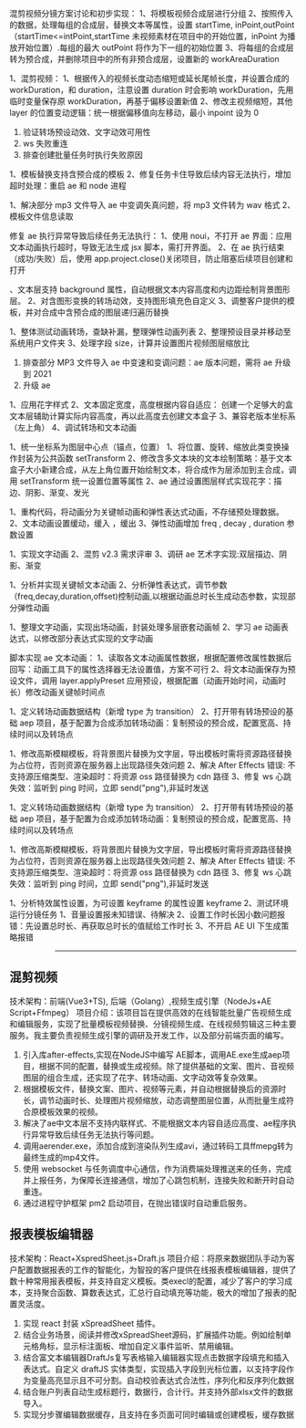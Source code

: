 混剪视频分镜方案讨论和初步实现：
1、将模板视频合成层进行分组
2、按照传入的数据，处理每组的合成层，替换文本等属性，设置 startTime, inPoint,outPoint（startTime<=intPoint,startTime 未视频素材在项目中的开始位置，inPoint 为播放开始位置）.每组的最大 outPoint 将作为下一组的初始位置
3、将每组的合成层转为预合成，并删除项目中的所有非预合成层，设置新的 workAreaDuration

1、混剪视频：
1、根据传入的视频长度动态缩短或延长尾帧长度，并设置合成的 workDuration，和 duration，注意设置 duration 时会影响 workDuration，先用临时变量保存原 workDuration，再基于偏移设置新值
2、修改主视频缩短，其他 layer 的位置变动逻辑：统一根据偏移值向左移动，最小 inpoint 设为 0

1. 验证转场预设动效、文字动效可用性
2. ws 失败重连
3. 排查创建批量任务时执行失败原因

1、模板替换支持含预合成的模板
2、修复任务卡住导致后续内容无法执行，增加超时处理：重启 ae 和 node 进程

1、解决部分 mp3 文件导入 ae 中变调失真问题，将 mp3 文件转为 wav 格式
2、模板文件信息读取

修复 ae 执行异常导致后续任务无法执行：
1、使用 noui，不打开 ae 界面：应用文本动画执行超时，导致无法生成 jsx 脚本，需打开界面。
2、在 ae 执行结束（成功/失败）后，使用 app.project.close()关闭项目，防止阻塞后续项目创建和打开

、文本层支持 background 属性，自动根据文本内容高度和内边距绘制背景图形层。
2、对含图形变换的转场动效，支持图形填充色自定义
3、调整客户提供的模板，并对合成中含预合成的图层递归遍历替换

1、整体测试动画转场，查缺补漏，整理弹性动画列表
2、整理预设目录并移动至系统用户文件夹
3、处理字段 size，计算并设置图片视频图层缩放比

1. 排查部分 MP3 文件导入 ae 中变速和变调问题：ae 版本问题，需将 ae 升级到 2021
2. 升级 ae

1、应用花字样式
2、文本固定宽度，高度根据内容自适应：
创建一个足够大的盒文本层辅助计算实际内容高度，再以此高度去创建文本盒子
3、兼容老版本坐标系（左上角）
4、调试转场和文本动画

1、统一坐标系为图层中心点（锚点，位置）
1、将位置、旋转、缩放此类变换操作封装为公共函数 setTransform
2、修改含多文本块的文本绘制策略：基于文本盒子大小新建合成，从左上角位置开始绘制文本，将合成作为层添加到主合成，调用 setTransform 统一设置位置等属性
2、ae 通过设置图层样式实现花字：描边、阴影、渐变、发光

1、重构代码，将动画分为关键帧动画和弹性表达式动画，不存储预处理数据。
2、文本动画设置缓动，缓入 ，缓出
3、弹性动画增加 freq , decay , duration 参数设置

1、实现文字动画
2、混剪 v2.3 需求评审
3、调研 ae 艺术字实现:双层描边、阴影、渐变

1、分析并实现关键帧文本动画
2、分析弹性表达式，调节参数（freq,decay,duration,offset)控制动画,以根据动画总时长生成动态参数，实现部分弹性动画

1、整理文字动画，实现出场动画，封装处理多层嵌套动画帧
2、学习 ae 动画表达式，以修改部分表达式实现的文字动画

脚本实现 ae 文本动画：
1、读取各文本动画属性数据，根据配置修改属性数据后回写：动画工具下的属性选择器无法设置值，方案不可行
2、将文本动画保存为预设文件，调用 layer.applyPreset 应用预设，根据配置（动画开始时间，动画时长）修改动画关键帧时间点

1、定义转场动画数据结构（新增 type 为 transition）
2、打开带有转场预设的基础 aep 项目，基于配置为合成添加转场动画：复制预设的预合成，配置宽高、持续时间以及转场点

1、修改高斯模糊模板，将背景图片替换为文字层，导出模板时需将资源路径替换为占位符，否则资源在服务器上出现路径失效问题
2、解决 After Effects 错误: 不支持源压缩类型、渲染超时：将资源 oss 路径替换为 cdn 路径
3、修复 ws 心跳失效：监听到 ping 时间，立即 send("png"),非延时发送

1、定义转场动画数据结构（新增 type 为 transition）
2、打开带有转场预设的基础 aep 项目，基于配置为合成添加转场动画：复制预设的预合成，配置宽高、持续时间以及转场点

1、修改高斯模糊模板，将背景图片替换为文字层，导出模板时需将资源路径替换为占位符，否则资源在服务器上出现路径失效问题
2、解决 After Effects 错误: 不支持源压缩类型、渲染超时：将资源 oss 路径替换为 cdn 路径
3、修复 ws 心跳失效：监听到 ping 时间，立即 send("png"),非延时发送

1、分析特效属性设置，为可设置 keyframe 的属性设置 keyframe
2、测试环境运行分镜任务
1、音量设置报未知错误、待解决
2、设置工作时长因小数问题报错：先设置总时长、再获取总时长的值赋给工作时长
3、不开启 AE UI 下生成策略报错

> > ---
## 混剪视频
技术架构：前端(Vue3+TS), 后端（Golang）,视频生成引擎（NodeJs+AE Script+Ffmpeg）
项目介绍：该项目旨在提供高效的在线智能批量广告视频生成和编辑服务，实现了批量模板视频替换、分镜视频生成、在线视频剪辑这三种主要服务。我主要负责视频生成引擎的调研及开发工作，以及部分前端页面的编写。
1. 引入库after-effects,实现在NodeJS中编写 AE脚本，调用AE.exe生成aep项目，根据不同的配置，替换或生成视频。除了提供基础的文案、图片、音视频图层的组合生成，还实现了花字、转场动画、文字动效等复杂效果。
2. 根据模板文件，替换文案、图片、视频等元素，并自动根据替换后的资源时长，调节动画时长、处理图片视频缩放，动态调整图层位置，从而批量生成符合原模板效果的视频。
3. 解决了ae中文本层不支持内联样式、不能根据文本内容自适应高度、ae程序执行异常导致后续任务无法执行等问题。
4. 调用aerender.exe，添加合成到渲染队列生成avi，通过转码工具ffmepg转为最终生成的mp4文件。
5. 使用 websocket 与任务调度中心通信，作为消费端处理推送来的任务，完成并上报任务，为保障长连接通信，增加了心跳包机制，连接失败和断开时自动重连。
6. 通过进程守护框架 pm2 启动项目，在抛出错误时自动重启服务。


## 报表模板编辑器 
技术架构：React+XspredSheet.js+Draft.js
项目介绍：将原来数据团队手动为客户配置数据报表的工作的智能化，为智投的客户提供在线报表模板编辑器，提供了数十种常用报表模板，并支持自定义模板。类execl的配置，减少了客户的学习成本，支持聚合函数、算数表达式，汇总行自动填充等功能，极大的增加了报表的配置灵活度。
1. 实现 react 封装 xSpreadSheet 插件。
2. 结合业务场景，阅读并修改xSpreadSheet源码，扩展插件功能。例如绘制单元格角标，显示标注面板、增加自定义事件监听、禁用编辑。
3. 结合富文本编辑器DraftJs复写表格输入编辑器实现点击数据字段填充和插入表达式。自定义 draftJS 实体类型，实现插入字段到光标位置，以支持字段作为变量高亮显示且不可分割。自动校验表达式合法性，序列化和反序列化数据
4. 结合账户列表自动生成标题行，数据行，合计行。并支持外部xlsx文件的数据导入。
5. 实现分步骤编辑数据缓存，且支持在多页面可同时编辑或创建模板，缓存数据

